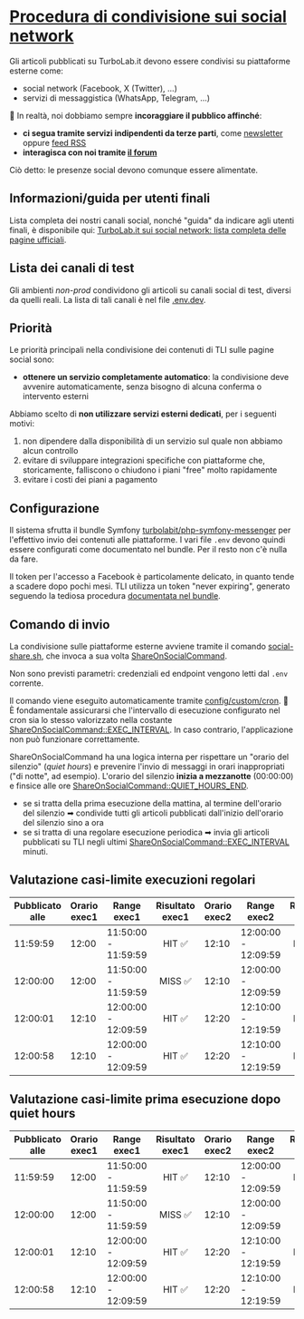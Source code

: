 # [Procedura di condivisione sui social network](https://github.com/TurboLabIt/TurboLab.it/blob/main/docs/social-network-sharing.md)

Gli articoli pubblicati su TurboLab.it devono essere condivisi su piattaforme esterne come:

- social network (Facebook, X (Twitter), ...)
- servizi di messaggistica (WhatsApp, Telegram, ...)

🛑 In realtà, noi dobbiamo sempre **incoraggiare il pubblico affinché**:

- **ci segua tramite servizi indipendenti da terze parti**, come [newsletter](https://github.com/TurboLabIt/TurboLab.it/blob/main/docs/newsletter.md) oppure [feed RSS](https://turbolab.it/feed)
- **interagisca con noi tramite [il forum](https://turbolab.it/forum/)**

Ciò detto: le presenze social devono comunque essere alimentate.


## Informazioni/guida per utenti finali

Lista completa dei nostri canali social, nonché "guida" da indicare agli utenti finali, è disponibile qui: [TurboLab.it sui social network: lista completa delle pagine ufficiali](https://turbolab.it/4092).


## Lista dei canali di test

Gli ambienti *non-prod* condividono gli articoli su canali social di test, diversi da quelli reali. La lista di tali canali è nel file [.env.dev](ttps://github.com/TurboLabIt/TurboLab.it/blob/main/d.env.dev).


## Priorità

Le priorità principali nella condivisione dei contenuti di TLI sulle pagine social sono:

- **ottenere un servizio completamente automatico**: la condivisione deve avvenire automaticamente, senza bisogno di alcuna conferma o intervento esterni

Abbiamo scelto di **non utilizzare servizi esterni dedicati**, per i seguenti motivi:

1. non dipendere dalla disponibilità di un servizio sul quale non abbiamo alcun controllo
2. evitare di sviluppare integrazioni specifiche con piattaforme che, storicamente, falliscono o chiudono i piani "free" molto rapidamente
3. evitare i costi dei piani a pagamento


## Configurazione

Il sistema sfrutta il bundle Symfony [turbolabit/php-symfony-messenger](https://github.com/TurboLabIt/php-symfony-messenger) per l'effettivo invio dei contenuti alle piattaforme. I vari file `.env` devono quindi essere configurati come documentato nel bundle. Per il resto non c'è nulla da fare.

Il token per l'accesso a Facebook è particolamente delicato, in quanto tende a scadere dopo pochi mesi. TLI utilizza un token "never expiring", generato seguendo la tediosa procedura [documentata nel bundle](https://github.com/TurboLabIt/php-symfony-messenger/blob/main/docs/facebook.md).


## Comando di invio

La condivisione sulle piattaforme esterne avviene tramite il comando [social-share.sh](https://github.com/TurboLabIt/TurboLab.it/blob/main/scripts/social-share.sh), che invoca a sua volta [ShareOnSocialCommand](https://github.com/TurboLabIt/TurboLab.it/blob/main/src/Command/ShareOnSocialCommand.php).

Non sono previsti parametri: credenziali ed endpoint vengono letti dal `.env` corrente.

Il comando viene eseguito automaticamente tramite [config/custom/cron](https://github.com/TurboLabIt/TurboLab.it/blob/main/config/custom/cron). 🛑 È fondamentale assicurarsi che l'intervallo di esecuzione configurato nel cron sia lo stesso valorizzato nella costante [ShareOnSocialCommand::EXEC_INTERVAL](https://github.com/TurboLabIt/TurboLab.it/blob/main/src/Command/ShareOnSocialCommand.php). In caso contrario, l'applicazione non può funzionare correttamente.

ShareOnSocialCommand ha una logica interna per rispettare un "orario del silenzio" (*quiet hours*) e prevenire l'invio di messaggi in orari inappropriati ("di notte", ad esempio). L'orario del silenzio **inizia a mezzanotte** (00:00:00) e finsice alle ore [ShareOnSocialCommand::QUIET_HOURS_END](https://github.com/TurboLabIt/TurboLab.it/blob/main/src/Command/ShareOnSocialCommand.php).

- se si tratta della prima esecuzione della mattina, al termine dell'orario del silenzio ➡ condivide tutti gli articoli pubblicati dall'inizio dell'orario del silenzio sino a ora
- se si tratta di una regolare esecuzione periodica ➡ invia gli articoli pubblicati su TLI negli ultimi [ShareOnSocialCommand::EXEC_INTERVAL](https://github.com/TurboLabIt/TurboLab.it/blob/main/src/Command/ShareOnSocialCommand.php) minuti.


## Valutazione casi-limite execuzioni regolari

| Pubblicato alle | Orario exec1 | Range exec1         | Risultato exec1 | Orario exec2 | Range exec2         | Risultato exec2 |
|-----------------|--------------|---------------------|:---------------:|--------------|---------------------|:---------------:|
| 11:59:59        | 12:00        | 11:50:00 - 11:59:59 |      HIT ✅      | 12:10        | 12:00:00 - 12:09:59 |      MISS ✅     |
| 12:00:00        | 12:00        | 11:50:00 - 11:59:59 |      MISS ✅     | 12:10        | 12:00:00 - 12:09:59 |      HIT ✅      |
| 12:00:01        | 12:10        | 12:00:00 - 12:09:59 |      HIT ✅      | 12:20        | 12:10:00 - 12:19:59 |      MISS ✅     |
| 12:00:58        | 12:10        | 12:00:00 - 12:09:59 |      HIT ✅      | 12:20        | 12:10:00 - 12:19:59 |      MISS ✅     |


## Valutazione casi-limite prima esecuzione dopo quiet hours

| Pubblicato alle | Orario exec1 | Range exec1         | Risultato exec1 | Orario exec2 | Range exec2         | Risultato exec2 |
|-----------------|--------------|---------------------|:---------------:|--------------|---------------------|:---------------:|
| 11:59:59        | 12:00        | 11:50:00 - 11:59:59 |      HIT ✅      | 12:10        | 12:00:00 - 12:09:59 |      MISS ✅     |
| 12:00:00        | 12:00        | 11:50:00 - 11:59:59 |      MISS ✅     | 12:10        | 12:00:00 - 12:09:59 |      HIT ✅      |
| 12:00:01        | 12:10        | 12:00:00 - 12:09:59 |      HIT ✅      | 12:20        | 12:10:00 - 12:19:59 |      MISS ✅     |
| 12:00:58        | 12:10        | 12:00:00 - 12:09:59 |      HIT ✅      | 12:20        | 12:10:00 - 12:19:59 |      MISS ✅     |
